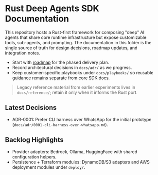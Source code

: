 # Rust Deep Agents SDK Documentation

This repository hosts a Rust-first framework for composing "deep" AI agents that share core runtime infrastructure but expose customizable tools, sub-agents, and prompting. The documentation in this folder is the single source of truth for design decisions, roadmap updates, and integration notes.

- Start with [roadmap](./ROADMAP.md) for the phased delivery plan.
- Record architectural decisions in `docs/adr/` as we progress.
- Keep customer-specific playbooks under `docs/playbooks/` so reusable guidance remains separate from core SDK docs.

> Legacy reference material from earlier experiments lives in `docs/reference/`; retain it only when it informs the Rust port.

## Latest Decisions
- ADR-0001: Prefer CLI harness over WhatsApp for the initial prototype (`docs/adr/0001-cli-harness-over-whatsapp.md`).

## Backlog Highlights
- Provider adapters: Bedrock, Ollama, HuggingFace with shared configuration helpers.
- Persistence + Terraform modules: DynamoDB/S3 adapters and AWS deployment modules under `deploy/`.
